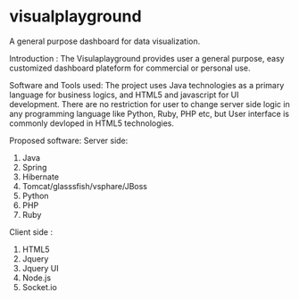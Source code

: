 visualplayground
================

A general purpose  dashboard for data visualization.

Introduction :
The Visulaplayground provides user a general purpose, easy customized dashboard plateform for commercial or personal use.

Software and Tools used:
The project uses Java technologies as a primary language for business logics, and HTML5 and javascript for UI development.
There are no restriction for user to change server side logic in any programming language like Python, Ruby, PHP etc, but 
User interface is commonly devloped in HTML5 technologies. 

Proposed software:
Server side:
1. Java
2. Spring
3. Hibernate
4. Tomcat/glasssfish/vsphare/JBoss
5. Python
6. PHP
7. Ruby

Client side :
1. HTML5
2. Jquery
3. Jquery UI
4. Node.js
5. Socket.io
